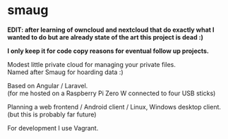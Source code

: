 # smaug

**EDIT: after learning of owncloud and nextcloud that do exactly what I wanted to do but are already state of the art this project is dead :)**  
  
**I only keep it for code copy reasons for eventual follow up projects.**  


Modest little private cloud for managing your private files.  
Named after Smaug for hoarding data :)

Based on Angular / Laravel.  
(for me hosted on a Raspberry Pi Zero W connected to four USB sticks)  
  
Planning a web frontend / Android client / Linux, Windows desktop client.  
(but this is probably far future)  
  
For development I use Vagrant.  
